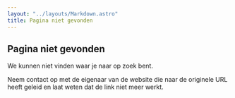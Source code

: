 ```yaml
---
layout: "../layouts/Markdown.astro"
title: Pagina niet gevonden
---
```


## Pagina niet gevonden

We kunnen niet vinden waar je naar op zoek bent.

Neem contact op met de eigenaar van de website die naar de originele URL heeft geleid en laat weten dat de link niet meer werkt.
